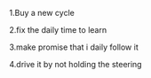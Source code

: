 1.Buy a new cycle

2.fix the daily time to learn

3.make promise that i daily follow it

4.drive it by not holding the steering
